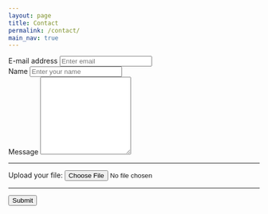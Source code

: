```yaml
---
layout: page
title: Contact
permalink: /contact/
main_nav: true
---
```


<form accept-charset="UTF-8" action="https://getform.io/f/afdd4deb-2003-44f6-b493-06764b35bac4" method="POST" enctype="multipart/form-data" target="_blank">
          <div class="form-group">
            <label for="exampleInputEmail1" required="required">E-mail address</label>
            <input type="email" name="email" class="form-control" id="exampleInputEmail1" aria-describedby="emailHelp" placeholder="Enter email">
          </div>
          <div class="form-group">
            <label for="exampleInputName">Name</label>
            <input type="text" name="name" class="form-control" id="exampleInputName" placeholder="Enter your name" required="required">
          </div>
          <div class="form-group">
            <label for="exampleInputMessage">Message</label>
            <textarea class="form-control" rows="10" placeholder="Enter your Message" name="message"> </textarea>
          </div>
          <hr>
          <div class="form-group mt-3">
            <label class="mr-2">Upload your file:</label>
            <input type="file" name="file">
          </div>
          <hr>
          <button type="submit" class="btn btn-primary">Submit</button>
        </form>